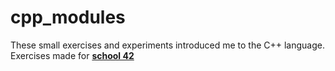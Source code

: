 # cpp_modules
These small exercises and experiments introduced me to the C++ language. Exercises made for [**school 42**](https://42yerevan.am/)

